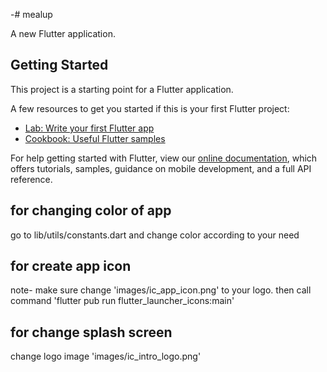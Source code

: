 -# mealup

A new Flutter application.

## Getting Started

This project is a starting point for a Flutter application.

A few resources to get you started if this is your first Flutter project:

- [Lab: Write your first Flutter app](https://flutter.dev/docs/get-started/codelab)
- [Cookbook: Useful Flutter samples](https://flutter.dev/docs/cookbook)

For help getting started with Flutter, view our
[online documentation](https://flutter.dev/docs), which offers tutorials,
samples, guidance on mobile development, and a full API reference.


## for changing color of app 
go to lib/utils/constants.dart and change color  according to your need 
## for create app icon 
note- make sure change 'images/ic_app_icon.png' to your logo. 
then call command  'flutter pub run flutter_launcher_icons:main'
## for change splash screen
change logo image 'images/ic_intro_logo.png'
